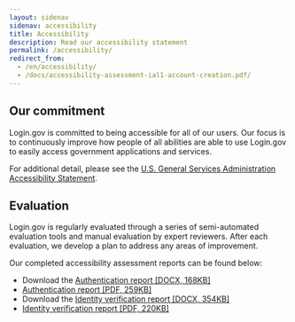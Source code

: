 ```yaml
---
layout: sidenav
sidenav: accessibility
title: Accessibility
description: Read our accessibility statement
permalink: /accessibility/
redirect_from:
  - /en/accessibility/
  - /docs/accessibility-assessment-ial1-account-creation.pdf/
---
```


## Our commitment
Login.gov is committed to being accessible for all of our users. Our focus is to continuously improve how people of all abilities are able to use Login.gov to easily access government applications and services.

For additional detail, please see the [U.S. General Services Administration Accessibility Statement](https://www.gsa.gov/website-information/accessibility-statement).

## Evaluation
Login.gov is regularly evaluated through a series of semi-automated evaluation tools and manual evaluation by expert reviewers. After each evaluation, we develop a plan to address any areas of improvement.

Our completed accessibility assessment reports can be found below:

* Download the [Authentication report [DOCX, 168KB]](/docs/2024-05-15_VPAT2.5Rev508-Identity-Authentication.docx)
* [Authentication report [PDF, 259KB]](/docs/2025-02-26_VPAT2.5Rev508-Identity-Authentication.pdf)
* Download the [Identity verification report [DOCX, 354KB]](/docs/identity-verification-report.docx)
* [Identity verification report [PDF, 220KB]](/docs/2025-02-26_VPAT2.4Rev508-Identity-Verification-IdV.pdf)
